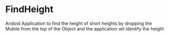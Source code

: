 # FindHeight
Andoid Application to find the height of short heights by dropping the Mobile from the top of the Object and the application wil identify the height
